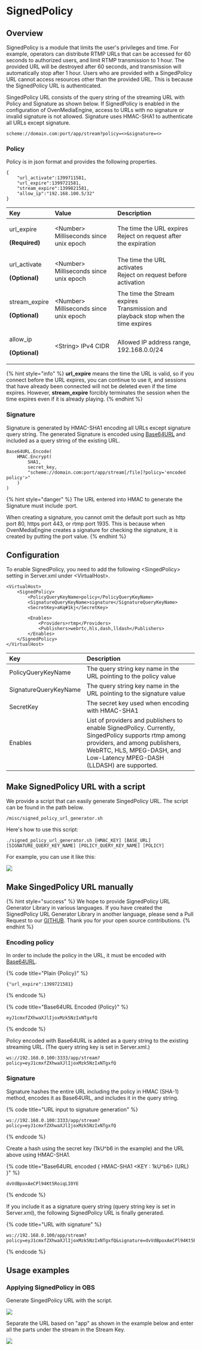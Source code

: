 # SignedPolicy

## Overview

SignedPolicy is a module that limits the user's privileges and time. For example, operators can distribute RTMP URLs that can be accessed for 60 seconds to authorized users, and limit RTMP transmission to 1 hour. The provided URL will be destroyed after 60 seconds, and transmission will automatically stop after 1 hour. Users who are provided with a SingedPolicy URL cannot access resources other than the provided URL. This is because the SignedPolicy URL is authenticated.

SingedPolicy URL consists of the query string of the streaming URL with Policy and Signature as shown below. If SignedPolicy is enabled in the configuration of OvenMediaEngine, access to URLs with no signature or invalid signature is not allowed. Signature uses HMAC-SHA1 to authenticate all URLs except signature.

```text
scheme://domain.com:port/app/stream?policy=<>&signature=<>
```

### Policy

Policy is in json format and provides the following properties.

```text
{
	"url_activate":1399711581,									
	"url_expire":1399721581,									
	"stream_expire":1399821581,									
	"allow_ip":"192.168.100.5/32"
}
```

<table>
  <thead>
    <tr>
      <th style="text-align:left">Key</th>
      <th style="text-align:left">Value</th>
      <th style="text-align:left">Description</th>
    </tr>
  </thead>
  <tbody>
    <tr>
      <td style="text-align:left">
        <p>url_expire</p>
        <p><b>(Required)</b>
        </p>
      </td>
      <td style="text-align:left">&lt;Number&gt; Milliseconds since unix epoch</td>
      <td style="text-align:left">The time the URL expires
        <br />Reject on request after the expiration</td>
    </tr>
    <tr>
      <td style="text-align:left">
        <p>url_activate</p>
        <p><b>(Optional)</b>
        </p>
      </td>
      <td style="text-align:left">&lt;Number&gt; Milliseconds since unix epoch</td>
      <td style="text-align:left">The time the URL activates
        <br />Reject on request before activation</td>
    </tr>
    <tr>
      <td style="text-align:left">
        <p>stream_expire</p>
        <p><b>(Optional)</b>
        </p>
      </td>
      <td style="text-align:left">&lt;Number&gt; Milliseconds since unix epoch</td>
      <td style="text-align:left">The time the Stream expires
        <br />Transmission and playback stop when the time expires</td>
    </tr>
    <tr>
      <td style="text-align:left">
        <p>allow_ip</p>
        <p><b>(Optional)</b>
        </p>
      </td>
      <td style="text-align:left">&lt;String&gt; IPv4 CIDR</td>
      <td style="text-align:left">Allowed IP address range, 192.168.0.0/24</td>
    </tr>
  </tbody>
</table>

{% hint style="info" %}
**url\_expire** means the time the URL is valid, so if you connect before the URL expires, you can continue to use it, and sessions that have already been connected will not be deleted even if the time expires. However, **stream\_expire** forcibly terminates the session when the time expires even if it is already playing.
{% endhint %}

### Signature

Signature is generated by HMAC-SHA1 encoding all URLs except signature query string. The generated Signature is encoded using [Base64URL](https://tools.ietf.org/html/rfc4648#section-5) and included as a query string of the existing URL.

```text
Base64URL.Encode(
    HMAC.Encrypt(
        SHA1, 
        secret_key, 
        "scheme://domain.com:port/app/stream[/file]?policy='encoded policy'>"
    )
)
```

{% hint style="danger" %}
The URL entered into HMAC to generate the Signature must include :port. 

When creating a signature, you cannot omit the default port such as http port 80, https port 443, or rtmp port 1935. This is because when OvenMediaEngine creates a signature for checking the signature, it is created by putting the port value.
{% endhint %}

## Configuration

To enable SignedPolicy, you need to add the following &lt;SingedPolicy&gt; setting in Server.xml under &lt;VirtualHost&gt;.

```text
<VirtualHost>
	<SignedPolicy>
		<PolicyQueryKeyName>policy</PolicyQueryKeyName>
		<SignatureQueryKeyName>signature</SignatureQueryKeyName>
		<SecretKey>aKq#1kj</SecretKey>
		
		<Enables>
			<Providers>rtmp</Providers>
			<Publishers>webrtc,hls,dash,lldash</Publishers>
		</Enables>
	</SignedPolicy>
</VirtualHost>
```

| Key | Description |
| :--- | :--- |
| PolicyQueryKeyName | The query string key name in the URL pointing to the policy value |
| SignatureQueryKeyName | The query string key name in the URL pointing to the signature value |
| SecretKey | The secret key used when encoding with HMAC-SHA1 |
| Enables | List of providers and publishers to enable SignedPolicy. Currently, SingedPolicy supports rtmp among providers, and among publishers, WebRTC, HLS, MPEG-DASH, and Low-Latency MPEG-DASH \(LLDASH\) are supported. |

## Make SignedPolicy URL with a script

We provide a script that can easily generate SingedPolicy URL. The script can be found in the path below.

```text
/misc/signed_policy_url_generator.sh
```

Here's how to use this script:

```text
./signed_policy_url_generator.sh [HMAC_KEY] [BASE_URL] [SIGNATURE_QUERY_KEY_NAME] [POLICY_QUERY_KEY_NAME] [POLICY]
```

For example, you can use it like this:

![](.gitbook/assets/image%20%2817%29.png)

## Make SingedPolicy URL manually

{% hint style="success" %}
We hope to provide SignedPolicy URL Generator Library in various languages. If you have created the SignedPolicy URL Generator Library in another language, please send a Pull Request to our [GITHUB](https://github.com/AirenSoft/OvenMediaEngine/pulls). Thank you for your open source contributions.
{% endhint %}

### Encoding policy

In order to include the policy in the URL, it must be encoded with [Base64URL](https://tools.ietf.org/html/rfc4648#section-5).

{% code title="Plain {Policy}" %}
```text
{"url_expire":1399721581}
```
{% endcode %}

{% code title="Base64URL Encoded {Policy}" %}
```text
eyJ1cmxfZXhwaXJlIjoxMzk5NzIxNTgxfQ
```
{% endcode %}

Policy encoded with Base64URL is added as a query string to the existing streaming URL. \(The query string key is set in Server.xml.\)

```
ws://192.168.0.100:3333/app/stream?policy=eyJ1cmxfZXhwaXJlIjoxMzk5NzIxNTgxfQ
```

### Signature

Signature hashes the entire URL including the policy in HMAC \(SHA-1\) method, encodes it as Base64URL, and includes it in the query string.

{% code title="URL input to signature generation" %}
```text
ws://192.168.0.100:3333/app/stream?policy=eyJ1cmxfZXhwaXJlIjoxMzk5NzIxNTgxfQ
```
{% endcode %}

Create a hash using the secret key \(1kU^b6 in the example\) and the URL above using HMAC-SHA1.

{% code title="Base64URL encoded { HMAC-SHA1 <KEY : 1kU^b6> \(URL\) }" %}
```text
dvVdBpoxAeCPl94Kt5RoiqLI0YE
```
{% endcode %}

If you include it as a signature query string \(query string key is set in Server.xml\), the following SignedPolicy URL is finally generated.

{% code title="URL with signature" %}
```text
ws://192.168.0.100/app/stream?policy=eyJ1cmxfZXhwaXJlIjoxMzk5NzIxNTgxfQ&signature=dvVdBpoxAeCPl94Kt5RoiqLI0YE
```
{% endcode %}

## Usage examples

### Applying SignedPolicy in OBS

Generate SingedPolicy URL with the script. 

![](.gitbook/assets/image%20%2823%29.png)

Separate the URL based on "app" as shown in the example below and enter all the parts under the stream in the Stream Key.

![](.gitbook/assets/image%20%2825%29.png)

